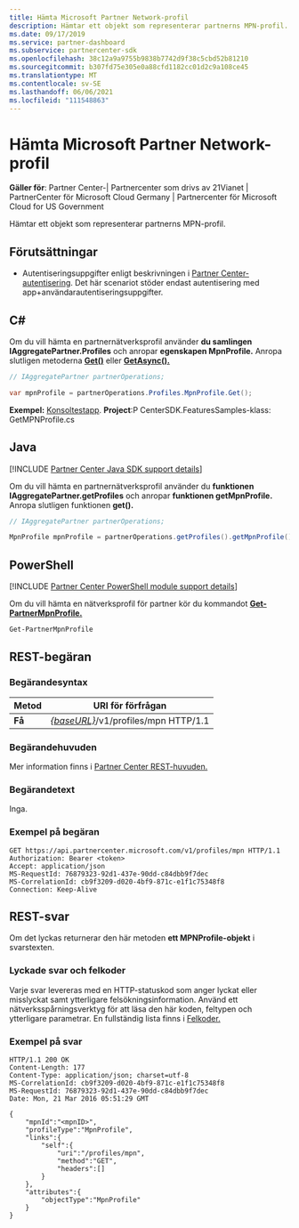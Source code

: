 ```yaml
---
title: Hämta Microsoft Partner Network-profil
description: Hämtar ett objekt som representerar partnerns MPN-profil.
ms.date: 09/17/2019
ms.service: partner-dashboard
ms.subservice: partnercenter-sdk
ms.openlocfilehash: 38c12a9a9755b9838b7742d9f38c5cbd52b81210
ms.sourcegitcommit: b307fd75e305e0a88cfd1182cc01d2c9a108ce45
ms.translationtype: MT
ms.contentlocale: sv-SE
ms.lasthandoff: 06/06/2021
ms.locfileid: "111548863"
---
```

# <a name="get-microsoft-partner-network-profile"></a>Hämta Microsoft Partner Network-profil

**Gäller för**: Partner Center-| Partnercenter som drivs av 21Vianet | PartnerCenter för Microsoft Cloud Germany | Partnercenter för Microsoft Cloud for US Government

Hämtar ett objekt som representerar partnerns MPN-profil.

## <a name="prerequisites"></a>Förutsättningar

- Autentiseringsuppgifter enligt beskrivningen i [Partner Center-autentisering](partner-center-authentication.md). Det här scenariot stöder endast autentisering med app+användarautentiseringsuppgifter.

## <a name="c"></a>C\#

Om du vill hämta en partnernätverksprofil använder **du samlingen IAggregatePartner.Profiles** och anropar **egenskapen MpnProfile.** Anropa slutligen metoderna [**Get()**](/dotnet/api/microsoft.store.partnercenter.profiles.impnprofile.get) eller [**GetAsync().**](/dotnet/api/microsoft.store.partnercenter.profiles.impnprofile.getasync)

``` csharp
// IAggregatePartner partnerOperations;

var mpnProfile = partnerOperations.Profiles.MpnProfile.Get();
```

**Exempel:** [Konsoltestapp](console-test-app.md). **Project**:P CenterSDK.FeaturesSamples-klass: GetMPNProfile.cs 

## <a name="java"></a>Java

[!INCLUDE [Partner Center Java SDK support details](../includes/java-sdk-support.md)]

Om du vill hämta en partnernätverksprofil använder du **funktionen IAggregatePartner.getProfiles** och anropar **funktionen getMpnProfile.** Anropa slutligen funktionen **get().**

```java
// IAggregatePartner partnerOperations;

MpnProfile mpnProfile = partnerOperations.getProfiles().getMpnProfile().get();
```

## <a name="powershell"></a>PowerShell

[!INCLUDE [Partner Center PowerShell module support details](../includes/powershell-module-support.md)]

Om du vill hämta en nätverksprofil för partner kör du kommandot [**Get-PartnerMpnProfile.**](https://github.com/Microsoft/Partner-Center-PowerShell/blob/master/docs/help/Get-PartnerMpnProfile.md)

```powershell
Get-PartnerMpnProfile
```

## <a name="rest-request"></a>REST-begäran

### <a name="request-syntax"></a>Begärandesyntax

| Metod  | URI för förfrågan                                                          |
|---------|----------------------------------------------------------------------|
| **Få** | [*{baseURL}*](partner-center-rest-urls.md)/v1/profiles/mpn HTTP/1.1 |

### <a name="request-headers"></a>Begärandehuvuden

Mer information finns i [Partner Center REST-huvuden.](headers.md)

### <a name="request-body"></a>Begärandetext

Inga.

### <a name="request-example"></a>Exempel på begäran

```http
GET https://api.partnercenter.microsoft.com/v1/profiles/mpn HTTP/1.1
Authorization: Bearer <token>
Accept: application/json
MS-RequestId: 76879323-92d1-437e-90dd-c84dbb9f7dec
MS-CorrelationId: cb9f3209-d020-4bf9-871c-e1f1c75348f8
Connection: Keep-Alive
```

## <a name="rest-response"></a>REST-svar

Om det lyckas returnerar den här metoden **ett MPNProfile-objekt** i svarstexten.

### <a name="response-success-and-error-codes"></a>Lyckade svar och felkoder

Varje svar levereras med en HTTP-statuskod som anger lyckat eller misslyckat samt ytterligare felsökningsinformation. Använd ett nätverksspårningsverktyg för att läsa den här koden, feltypen och ytterligare parametrar. En fullständig lista finns i [Felkoder.](error-codes.md)

### <a name="response-example"></a>Exempel på svar

```http
HTTP/1.1 200 OK
Content-Length: 177
Content-Type: application/json; charset=utf-8
MS-CorrelationId: cb9f3209-d020-4bf9-871c-e1f1c75348f8
MS-RequestId: 76879323-92d1-437e-90dd-c84dbb9f7dec
Date: Mon, 21 Mar 2016 05:51:29 GMT

{
    "mpnId":"<mpnID>",
    "profileType":"MpnProfile",
    "links":{
        "self":{
            "uri":"/profiles/mpn",
            "method":"GET",
            "headers":[]
        }
    },
    "attributes":{
        "objectType":"MpnProfile"
    }
}
```
